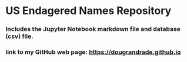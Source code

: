 # US Endagered Names Repository
### Includes the Jupyter Notebook markdown file and database (csv) file.
###
### link to my GitHub web page: https://dougrandrade.github.io

